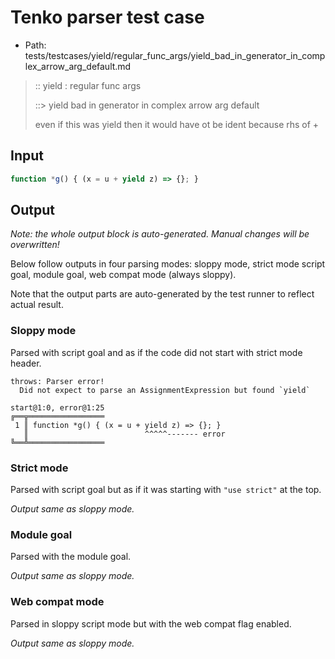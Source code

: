 # Tenko parser test case

- Path: tests/testcases/yield/regular_func_args/yield_bad_in_generator_in_complex_arrow_arg_default.md

> :: yield : regular func args
>
> ::> yield bad in generator in complex arrow arg default
>
> even if this was yield then it would have ot be ident because rhs of +

## Input


`````js
function *g() { (x = u + yield z) => {}; }
`````

## Output

_Note: the whole output block is auto-generated. Manual changes will be overwritten!_

Below follow outputs in four parsing modes: sloppy mode, strict mode script goal, module goal, web compat mode (always sloppy).

Note that the output parts are auto-generated by the test runner to reflect actual result.

### Sloppy mode

Parsed with script goal and as if the code did not start with strict mode header.

`````
throws: Parser error!
  Did not expect to parse an AssignmentExpression but found `yield`

start@1:0, error@1:25
╔══╦═════════════════
 1 ║ function *g() { (x = u + yield z) => {}; }
   ║                          ^^^^^------- error
╚══╩═════════════════

`````

### Strict mode

Parsed with script goal but as if it was starting with `"use strict"` at the top.

_Output same as sloppy mode._

### Module goal

Parsed with the module goal.

_Output same as sloppy mode._

### Web compat mode

Parsed in sloppy script mode but with the web compat flag enabled.

_Output same as sloppy mode._

